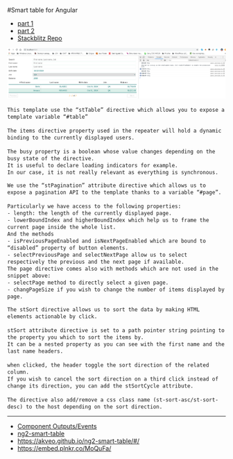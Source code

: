 #Smart table for Angular

* [part 1](https://itnext.io/smart-table-for-angular-part-1-515ef6cb2d0a)
* [part 2](https://itnext.io/smart-table-for-angular-part-2-31ea5bd0c383)
* [Stackblitz Repo](https://stackblitz.com/edit/smart-table-ng-tutorial-2c)

![screenshot](screenshot.png)

```text
This template use the “stTable” directive which allows you to expose a template variable “#table”

The items directive property used in the repeater will hold a dynamic binding to the currently displayed users.

The busy property is a boolean whose value changes depending on the busy state of the directive.
It is useful to declare loading indicators for example.
In our case, it is not really relevant as everything is synchronous.
```

```text
We use the “stPagination” attribute directive which allows us to expose a pagination API to the template thanks to a variable “#page”.

Particularly we have access to the following properties:
- length: the length of the currently displayed page.
- lowerBoundIndex and higherBoundIndex which help us to frame the current page inside the whole list.
And the methods
- isPreviousPageEnabled and isNextPageEnabled which are bound to “disabled” property of button elements.
- selectPreviousPage and selectNextPage allow us to select respectively the previous and the next page if available.
The page directive comes also with methods which are not used in the snippet above:
- selectPage method to directly select a given page.
- changPageSize if you wish to change the number of items displayed by page.
```

```text
The stSort directive allows us to sort the data by making HTML elements actionable by click.

stSort attribute directive is set to a path pointer string pointing to the property you which to sort the items by.
It can be a nested property as you can see with the first name and the last name headers.

when clicked, the header toggle the sort direction of the related column.
If you wish to cancel the sort direction on a third click instead of change its direction, you can add the stSortCycle attribute.

The directive also add/remove a css class name (st-sort-asc/st-sort-desc) to the host depending on the sort direction.
```

---

* [Component Outputs/Events](https://akveo.github.io/ng2-smart-table/#/documentation)
* [ng2-smart-table](https://github.com/akveo/ng2-smart-table)
* https://akveo.github.io/ng2-smart-table/#/
* https://embed.plnkr.co/MoQuFa/
